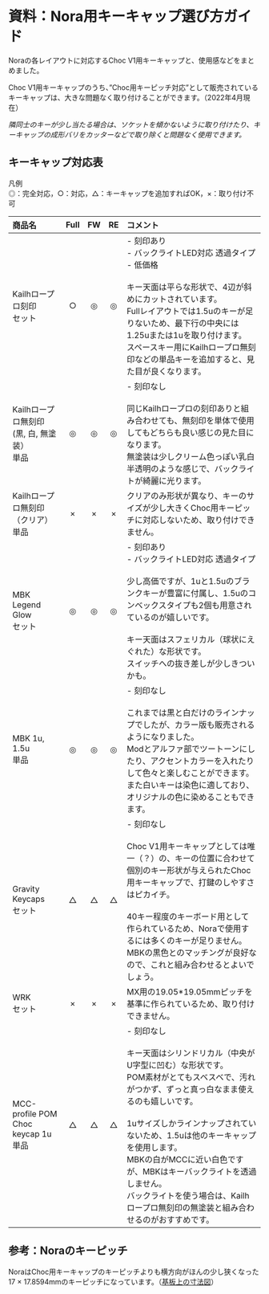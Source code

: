 # 資料：Nora用キーキャップ選び方ガイド

Noraの各レイアウトに対応するChoc V1用キーキャップと、使用感などをまとめました。

Choc V1用キーキャップのうち、”Choc用キーピッチ対応”として販売されているキーキャップは、大きな問題なく取り付けることができます。（2022年4月現在）

*隣同士のキーが少し当たる場合は、ソケットを傾かないように取り付けたり、キーキャップの成形バリをカッターなどで取り除くと問題なく使用できます。*

## キーキャップ対応表

凡例  
◎：完全対応，○：対応，△：キーキャップを追加すればOK，×：取り付け不可

| 商品名 | Full | FW | RE | コメント |
| :---- | :---: | :---: | :---: | :---- |
Kailhロープロ刻印<br>セット | ○ | ◎ | ◎ | - 刻印あり<br>- バックライトLED対応 透過タイプ<br>- 低価格<br><br>キー天面は平らな形状で、4辺が斜めにカットされています。<br>Fullレイアウトでは1.5uのキーが足りないため、最下行の中央には1.25uまたは1uを取り付けます。<br>スペースキー用にKailhロープロ無刻印などの単品キーを追加すると、見た目が良くなります。 |
| Kailhロープロ無刻印<br>(黒, 白, 無塗装）<br>単品 | ◎ | ◎ | ◎ | - 刻印なし<br><br>同じKailhロープロの刻印ありと組み合わせても、無刻印を単体で使用してもどちらも良い感じの見た目になります。<br>無塗装は少しクリーム色っぽい乳白半透明のような感じで、バックライトが綺麗に光ります。 |
| Kailhロープロ無刻印<br>（クリア）<br> 単品 | × | × | × | クリアのみ形状が異なり、キーのサイズが少し大きくChoc用キーピッチに対応しないため、取り付けできません。 |
| MBK Legend Glow<br> セット | ◎ | ◎ | ◎ | - 刻印あり<br>- バックライトLED対応 透過タイプ<br><br>少し高価ですが、1uと1.5uのブランクキーが豊富に付属し、1.5uのコンベックスタイプも2個も用意されているのが嬉しいです。<br><br>キー天面はスフェリカル（球状にえぐれた）な形状です。<br>スイッチへの抜き差しが少しきついかも。 |
| MBK 1u, 1.5u<br>単品 | ◎ | ◎ | ◎ | - 刻印なし<br><br>これまでは黒と白だけのラインナップでしたが、カラー版も販売されるようになりました。<br>Modとアルファ部でツートーンにしたり、アクセントカラーを入れたりして色々と楽しむことができます。<br>また白いキーは染色に適しており、オリジナルの色に染めることもできます。 |
| Gravity Keycaps<br>セット | △ | △ | △ | - 刻印なし<br><br>Choc V1用キーキャップとしては唯一（？）の、キーの位置に合わせて個別のキー形状が与えられたChoc用キーキャップで、打鍵のしやすさはピカイチ。<br><br>40キー程度のキーボード用として作られているため、Noraで使用するには多くのキーが足りません。<br>MBKの黒色とのマッチングが良好なので、これと組み合わせるとよいでしょう。 |
| WRK<br>セット | × | × | × | MX用の19.05*19.05mmピッチを基準に作られているため、取り付けできません。 |
| MCC-profile POM Choc keycap 1u<br>単品 | △ | △ | △ | - 刻印なし<br><br>キー天面はシリンドリカル（中央がU字型に凹む）な形状です。<br>POM素材がとてもスベスベで、汚れがつかず、ずっと真っ白なまま使えるのも嬉しいです。<br><br>1uサイズしかラインナップされていないため、1.5uは他のキーキャップを使用します。<br>MBKの白がMCCに近い白色ですが、MBKはキーバックライトを透過しません。<br>バックライトを使う場合は、Kailhロープロ無刻印の無塗装と組み合わせるのがおすすめです。 |

## 参考：Noraのキーピッチ

NoraはChoc用キーキャップのキーピッチよりも横方向がほんの少し狭くなった 17 × 17.8594mmのキーピッチになっています。（[基板上の寸法図](../assets/BuildGuide_DN0032/PCB_key_pitch.png)）
